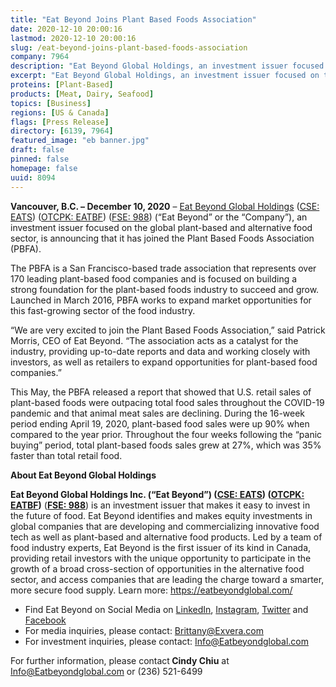 ```yaml
---
title: "Eat Beyond Joins Plant Based Foods Association"
date: 2020-12-10 20:00:16
lastmod: 2020-12-10 20:00:16
slug: /eat-beyond-joins-plant-based-foods-association
company: 7964
description: "Eat Beyond Global Holdings, an investment issuer focused on the global plant-based and alternative food sector, is announcing that it has joined the Plant Based Foods Association (PBFA). The PBFA is a San Francisco-based trade association that represents over 170 leading plant-based food companies and is focused on building a strong foundation for the plant-based foods industry to succeed and grow. Launched in March 2016, PBFA works to expand market opportunities for this fast-growing sector of the food industry."
excerpt: "Eat Beyond Global Holdings, an investment issuer focused on the global plant-based and alternative food sector, is announcing that it has joined the Plant Based Foods Association (PBFA). The PBFA is a San Francisco-based trade association that represents over 170 leading plant-based food companies and is focused on building a strong foundation for the plant-based foods industry to succeed and grow. Launched in March 2016, PBFA works to expand market opportunities for this fast-growing sector of the food industry."
proteins: [Plant-Based]
products: [Meat, Dairy, Seafood]
topics: [Business]
regions: [US & Canada]
flags: [Press Release]
directory: [6139, 7964]
featured_image: "eb banner.jpg"
draft: false
pinned: false
homepage: false
uuid: 8094
---
```

<p><strong>Vancouver, B.C. – December 10, 2020</strong> – <a href="https://eatbeyondglobal.com/">Eat Beyond Global Holdings</a> (<a href="https://thecse.com/en/listings/diversified-industries/eat-beyond-global-holdings-inc">CSE: EATS</a>) (<a href="https://www.otcmarkets.com/stock/EATBF/overview">OTCPK: EATBF</a>) (<a href="https://www.boerse-frankfurt.de/equity/eat-beyond-global-hldgs">FSE: 988</a>) (“Eat Beyond” or the “Company”), an investment issuer focused on the global plant-based and alternative food sector, is announcing that it has joined the Plant Based Foods Association (PBFA).</p>
<p>The PBFA is a San Francisco-based trade association that represents over 170 leading plant-based food companies and is focused on building a strong foundation for the plant-based foods industry to succeed and grow. Launched in March 2016, PBFA works to expand market opportunities for this fast-growing sector of the food industry.</p>
<p>“We are very excited to join the Plant Based Foods Association,” said Patrick Morris, CEO of Eat Beyond. “The association acts as a catalyst for the industry, providing up-to-date reports and data and working closely with investors, as well as retailers to expand opportunities for plant-based food companies.”</p>
<p>This May, the PBFA released a report that showed that U.S. retail sales of plant-based foods were outpacing total food sales throughout the COVID-19 pandemic and that animal meat sales are declining. During the 16-week period ending April 19, 2020, plant-based food sales were up 90% when compared to the year prior. Throughout the four weeks following the “panic buying” period, total plant-based foods sales grew at 27%, which was 35% faster than total retail food.</p>
<p><strong>About Eat Beyond Global Holdings</strong></p>
<p><strong>Eat Beyond Global Holdings Inc. (“Eat Beyond”) (<a href="https://thecse.com/en/listings/diversified-industries/eat-beyond-global-holdings-inc">CSE: EATS</a>) (<a href="https://www.otcmarkets.com/stock/EATBF/overview">OTCPK: EATBF</a>)</strong> (<strong><a href="https://www.boerse-frankfurt.de/equity/eat-beyond-global-hldgs">FSE: 988</a></strong>) is an investment issuer that makes it easy to invest in the future of food. Eat Beyond identifies and makes equity investments in global companies that are developing and commercializing innovative food tech as well as plant-based and alternative food products. Led by a team of food industry experts, Eat Beyond is the first issuer of its kind in Canada, providing retail investors with the unique opportunity to participate in the growth of a broad cross-section of opportunities in the alternative food sector, and access companies that are leading the charge toward a smarter, more secure food supply. Learn more: <a href="https://eatbeyondglobal.com/">https://eatbeyondglobal.com/</a></p>
<ul>
<li>Find Eat Beyond on Social Media on <a href="https://www.linkedin.com/company/eat-beyond-global-holdings">LinkedIn</a>, <a href="https://www.instagram.com/eatbeyondglobal/">Instagram</a>, <a href="http://twitter.com/eatbeyondglobal">Twitter</a> and <a href="https://www.facebook.com/eatbeyondglobal">Facebook</a></li>
<li>For media inquiries, please contact: <a href="mailto:Brittany@Exvera.com">Brittany@Exvera.com</a></li>
<li>For investment inquiries, please contact: <a href="mailto:Info@Eatbeyondglobal.com">I</a><a href="mailto:Info@Eatbeyondglobal.com">nfo@Eatbeyondglobal.com</a></li>
</ul>
<p>For further information, please contact<strong> Cindy Chiu</strong> at <a href="mailto:Info@Eatbeyondglobal.com">Info@Eatbeyondglobal.com</a> or (236) 521-6499</p>
